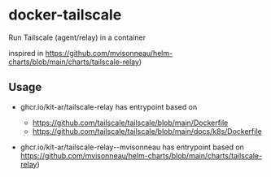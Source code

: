 # docker-tailscale

Run Tailscale (agent/relay) in a container

inspired in https://github.com/mvisonneau/helm-charts/blob/main/charts/tailscale-relay)

## Usage

* ghcr.io/kit-ar/tailscale-relay
  has entrypoint based on
  * https://github.com/tailscale/tailscale/blob/main/Dockerfile
  * https://github.com/tailscale/tailscale/blob/main/docs/k8s/Dockerfile

* ghcr.io/kit-ar/tailscale-relay--mvisonneau
  has entrypoint based on https://github.com/mvisonneau/helm-charts/blob/main/charts/tailscale-relay)

